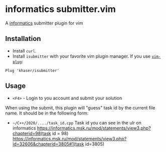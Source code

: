 # informatics submitter.vim
A [informatics](informatics.msk.ru) submitter plugin for vim

## Installation
- Install `curl`.
- Install `isubmitter` with your favorite vim plugin manager. If you use [`vim-plug`](https://github.com/junegunn/vim-plug):

```
Plug 'khaser/isubmitter'
```

## Usage
- `<F4>` - Login to you account and submit your solution

When using the submit, this plugin will "guess" task id by the current file name. 
It should be in the following form:
- `~/C++/2020/..../task_id.cpp`
Task id you can see in the ulr on informatics
https://informatics.msk.ru/mod/statements/view3.php?chapterid=98(task id = 98)
https://informatics.msk.ru/mod/statements/view3.php?id=32606&chapterid=3805#1(task id=3805)

